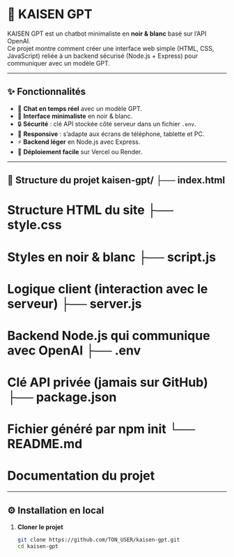 # 🖤 KAISEN GPT

KAISEN GPT est un chatbot minimaliste en **noir & blanc** basé sur l’API OpenAI.  
Ce projet montre comment créer une interface web simple (HTML, CSS, JavaScript) reliée à un backend sécurisé (Node.js + Express) pour communiquer avec un modèle GPT.

---

## ✨ Fonctionnalités

- 💬 **Chat en temps réel** avec un modèle GPT.
- 🎨 **Interface minimaliste** en noir & blanc.
- 🔒 **Sécurité** : clé API stockée côté serveur dans un fichier `.env`.
- 📱 **Responsive** : s’adapte aux écrans de téléphone, tablette et PC.
- ⚡ **Backend léger** en Node.js avec Express.
- 🚀 **Déploiement facile** sur Vercel ou Render.

---

## 📂 Structure du projet kaisen-gpt/ ├── index.html 
# Structure HTML du site ├── style.css    
# Styles en noir & blanc ├── script.js     
# Logique client (interaction avec le serveur) ├── server.js    
# Backend Node.js qui communique avec OpenAI ├── .env         
# Clé API privée (jamais sur GitHub) ├── package.json  
# Fichier généré par npm init └── README.md    
# Documentation du projet

---

## ⚙️ Installation en local

1. **Cloner le projet**
   ```bash
   git clone https://github.com/TON_USER/kaisen-gpt.git
   cd kaisen-gpt
